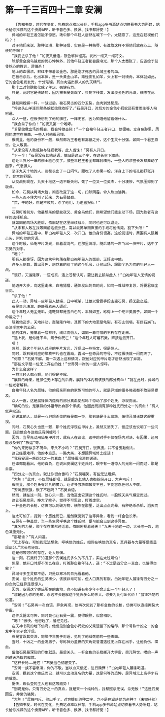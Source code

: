 # 第一千三百四十二章 安澜
        【告知书友，时代在变化，免费站点难以长存，手机app多书源站点切换看书大势所趋，站长给你推荐的这个换源APP，听书音色多、换源、找书都好使！】
       异域的年轻王者怎能不惊怒，场中那个年轻人居然在喊下一个，太随意了，这是在轻视他们吗？！
       对于他们来说，那种淡漠，那种轻慢，实在是一种侮辱，有谁敢这样不将他们放在心上，随便的呼喝？
       “我要去杀了他！”蛇夜叉低语，银色躯体锃亮，发出一缕又一缕符文。
       除却黄金魔鸟越发的忧心忡忡外，其他年轻王者都目露冷光，那个人太嚣张了，应该给予刻骨铭心的教训，须镇杀！
       地上的血很浓，鲜红中带着淡金色，那是刚才死去的异域王者的血。
       它被击杀后，化出本体，是一头黄金山羊，难怪面孔如羊，头上有一对犄角，本体就如此，它的金色毛发发光，十分璀璨，其血肉溢出惊人的先天精气。
       那十二对臂膀都化成了羊足，强健有力。
       只是，此时它是残缺的，因为被石昊轰爆了，只剩下残体，发出淡金色的光泽，横陈在此地。
       就如同螳蜈一样，一战过后，被石昊击的四分五裂，血肉到处都是。
       “将这头山羊连同那条蜈蚣给我收好了。”石昊开口，对后方的金色小蚂蚁还有曹雨生等人吩咐道。
       众人一怔，但很快想到了他的脾性，一阵无言，因为知道他留着做什么。
       “我会杀了你的！”蛇夜叉第一个咆哮。
       “若是给我出场的机会，我会将他击毙！”一个白袍年轻王者开口，他很强，立身在那里，周围的虚空在扭曲，一些人对他很忌惮。
       很明显，他的身份不一般，纵然都为王者也有高低之分，这个生灵十分强，如同一个君王临世，让人敬畏。
       “从来没有人敢威胁与轻视我等，此人当诛！”另有人开口。
       “下一个！”石昊没有其他话语，依旧是这三个字，在这长空下激荡。
       这让世界另一岸的修士脸色变了，那些年轻王者全都眸射精光，一些人的浓密长发都舞动了起来，气息慑人。
       至于九天十地的人，则都长出了一口闷气，跟吃了人参果一般，浑身上下的毛孔都舒张开了，非常的舒服。
       从交战到现在，九天十地这一边不断失利，死了一位又一位英杰，十分凄惨，气氛压抑到了极点。
       如今，石昊挟两场大胜，彻底改变了这一切，扫除阴霾，令人热血沸腾。
       一些人忍不住大叫了起来，为石昊鼓劲。
       “荒，干的好，你是不败的，杀了他们，为逝者报仇！”
       ……
       石昊盯着前方，他最想杀的是蛇夜叉、黄金鸟他们，颇希望他们能主动下场，因为胜者有这样的选择机会。
       就如同他两场大胜后，依旧站在这里继续战斗，同时也还可以退走。
       “从未有人敢在我等面前这般张狂，需以最简单而直接的手段将他击毙，割下头颅！”
       异域的年轻王者中，那白袍年轻人又一次开口。他的身份很高，这般说话时，周围有人跟着点头，附和他的言语。
       这个时候，仙龟甲片发光，伴着混沌气，在那里沉浮，随后哧的一声飞出一块甲片，选中了石昊的对手。
       “嗯？”
       所有人都惊讶，因为这块甲片落在那白袍年轻人的面前，正好选中他。
       许多人侧目，露出异色，居然真的给了他这个机会，让他出场，跟那个名为荒的年轻人一战。
       “很好，天运隆厚，一语成真，连上苍都认可，要让我去镇杀此人！”白袍年轻人无情的说道。
       他迈开大步，向这里走来，白袍猎猎，通体发出刺目的光，如同一尊战神复苏，将要君临尘世间。
       “杀了他！”
       此人一动，异域一些年轻人鼓噪，口中喊杀，让他以雷霆手段击毙石昊，扬无敌之威。
       石昊目光清澈，静静看着来人逼近。
       这个年轻人无尘无垢，连鞋袜都是雪白色的，丰神如玉，称得上一个绝世美男子，如同一个命运之子！
       随着他迈步，天地抖动，轰隆隆作响，其脚下的大地更是龟裂，有石山倒塌，有巨石崩飞，击溃半空中的云朵。
       他的体外，笼罩着一层神环，绚烂而慑人，如同一尊可怕的不朽存在走来。
       “遇上我，是你是不幸，赐予你死亡！”这个年轻人盯着石昊，直接这般开口。
       哧！
       忽然，跟这个年轻人对应的甲片发光，浮现出一些符文，很是惊人。
       同时，跟石昊对应的那枚甲片也在震动，露出一些奇异的符号，不过很快就一闪而灭了。
       “何意？”石昊不解，第一次遇上这种情况，跟他对应的甲片刚才居然出现了异常。
       “那些文字是一位无上存在的姓！”世界另一岸的一些人惊呼。
       为什么会这样？
       一群年轻人都心颤，他们很是不解。
       “展锋的母亲，是那位无上存在的后裔，展锋的体内有该族的部分真血！”就在此时，异域的一位老者解释。
       白袍年轻人名为展锋，他的母亲所在的家族可怕的吓人，就是异域的很多强者都不敢轻易提及。
       众人一震，这是展锋体内蕴有的部分真血使然吗？惊动了那个姓氏，浮现而出。
       “确切的说，是展锋的外祖母出自那个家族，他因此而拥有那种姓氏四分之一的真血！”有人低声叹道。
       别说其他人，就是一心只想杀伐的石昊都一怔，那到底是什么家族，值得异域诸雄这般重视。
       同时，石昊心头也是一颤，那个姓氏浮现在甲片上，虽然又消失了，但应该也说明了一些问题，日后他会与这姓氏有纠缠吗？
       因为，当早先动用仙龟甲片时，就有人在议论，选中的对手不仅在场内对决，有因果，还可能涉及到了“族运”等。
       “你的来历似乎不简单，来头不小吗？”石昊开口，很直接，并不曾旁敲侧击。
       这已经很难得，他的本意是，一路大杀，不想跟异域修士废话！
       “我有安澜一族四分之一的真血！”展锋很冷漠的说道。
       任谁都能看出，他的自负，在说出安澜这个姓氏时，眼中有一道惊人的光彩一闪而过，那是自豪。
       “四分之一的真血，就让你很自傲吗？”石昊嗤笑，有些无法理解。
       “大胆！”此时，不仅展锋断喝，就是后方其他人也都纷纷开口，大声呵斥！
       很明显，那个姓氏有非凡的魔力，让许多强族都敬畏不已，不能容忍任何人不敬。
       “安澜族很强，很了不起吗？”石昊自语。
       然而，就在这一刻，他心头一震，当他道出安澜这个姓氏时，一股惊天杀气横空而过。
       这让石昊发呆，睁大了眸子，觉得不可思议，盯着虚空。
       一杆金色的长枪，仿佛可以刺破万物，横陈在那里，泛出点点光晕，有种绝杀杀机，滔天而上。
       这太可怕了，提到一个族姓而已，居然就见到了这等异象，看到一杆金色长矛。
       石昊有一种直觉，当一些生灵呼唤这个姓氏时，便可能会见到这等异象。
       “真名的力量，那个存在果然还活着，依旧俯视着诸天！”九天十地这一边，大长老一叹，脸色凝重无比。
       “那是谁？”有人问道。
       “无上存在，可怕到无法想象，呼唤他的姓氏，如同在唤他的真名，其兵器与力量等便能显现部分。”大长老轻叹。
       这是何等可怕的存在，让人恐惧。
       这一刻，石昊终于知道那个安澜姓氏多么的不凡了，实在太过可怕！
       但是，他开口时却不怎么在意，盯着那白袍年轻人，道：“不过是四分之一真血，也值得自傲？”
       异域许多生灵都不语，只是以寒冷的目光看着他。
       安澜，这个姓氏的生灵稀少，该族非常可怕，但人口真的有限，白袍年轻人展锋有四分之一的血统已经算是很惊人。
       因为，安澜这个姓氏所在的古地，也不知道有多少年不曾走出一个年轻人了！
       “那是因为你的无知，永远不会理解这个姓氏多么的伟大，你要为此付出代价！”展锋冷酷的说道。
       “安澜！”石昊再一次自语，异象再现，他再次见到了那杆金色的长枪，仿佛可以直接撕裂大宇宙。
       这件兵器太可怖，同时竟也让石昊一震，觉得眼熟，似曾相识。
       “嗯？”很快，他想起了，曾经见过。
       在天神书院的地下仙府，他曾见到金色小蚂蚁的父亲遗留下的烙印，那个号称十凶之一的金发中年男子曾浮现。
       石昊曾跟其交流，同那中年男子对话，见到了他战死前的一些画面。
       当时，十凶之一的金发男子，号称神力盖世的天角蚁曾遭遇过无上存在出手，让他负伤、喋血。
       留给石昊最深刻的印象就是，最后关头，一杆金色的长枪撕开大宇宙，突兀降世，噗的一声刺透天角蚁的躯体。
       “这杆长枪……是它！”石昊脸色彻底变了。
       “安澜一族不容亵渎，你的不敬，当以血来偿还，进行赎罪！”白袍年轻人展锋喝道。
       安澜，提到这个姓氏而已，就可以出动真名的力量，这是何等的恐怖，是异域无上高手才有的威能。
       据传，炼仙壶的主人也有这等威势！
       “别说是你，只有四分之一的真血，就是来一个纯种的，我都照杀无误，杀无赦！”这是石昊回应，非常的强势。
       “大胆！”展锋呵斥，他出手了，对方提到纯种二字，岂不是在奚落他为杂种？（未完待续）
       【告知书友，时代在变化，免费站点难以长存，手机app多书源站点切换看书大势所趋，站长给你推荐的这个换源APP，听书音色多、换源、找书都好使！】